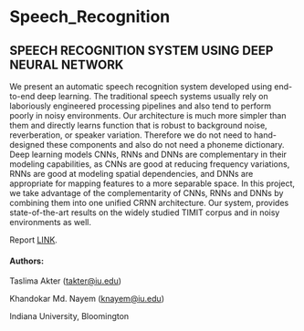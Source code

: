 # Speech_Recognition

## SPEECH RECOGNITION SYSTEM USING DEEP NEURAL NETWORK

We present an automatic speech recognition system developed using end-to-end deep learning. The traditional speech systems usually rely on laboriously engineered processing pipelines and also tend to perform poorly in noisy environments. Our architecture is much more simpler than them and directly learns function that is robust to background noise, reverberation, or speaker variation. Therefore we do not need to hand-designed these components and also do not need a phoneme dictionary. Deep learning models CNNs, RNNs and DNNs are complementary in their modeling capabilities, as CNNs are good at reducing frequency variations, RNNs are good at modeling spatial dependencies, and DNNs are appropriate for mapping features to a more separable space. In this project, we take advantage of the complementarity of CNNs, RNNs and DNNs by combining them into one unified CRNN architecture. Our system, provides state-of-the-art results on the widely studied TIMIT corpus and in noisy environments as well.

Report [LINK](https://github.com/akterTaslima/Speech_Recognition/blob/main/DLS_final_report_takter.pdf).

#### Authors:
Taslima Akter (takter@iu.edu)

Khandokar Md. Nayem (knayem@iu.edu)

Indiana University, Bloomington
